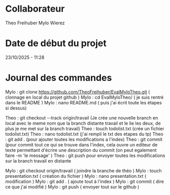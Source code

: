 # Collaborateur
Theo Freihuber
Mylo Wierez

# Date de début du projet
23/10/2025 - 11:28

# Journal des commandes 

Mylo : git clone https://github.com/TheoFreihuber/EvalMyloTheo.git  ( clonnage en local du projet github )
Mylo : cd EvalMyloTheo/ ( je suis rentré dans le README )
Mylo : nano README.md ( puis j'ai écrit toute les étapes si dessus)


Theo : git checkout --track origin/travail (Je crée une nouvelle branch en local avec le meme nom que la branch distante travail et le lie les deux, de plus je me met sur la branch travail)
Theo : touch todolist.txt (crée un fichier todolist.txt)
Theo : nano todolist.txt (j'ai rempli le txt des etapes du tp)
Theo : git add . (pour ajouter toutes les modifications a l'index)
Theo : git commit (pour commit tout ce qui se trouve dans l'index, cela ouvre un editeur de texte permettant d'écrire une description du commit (on peut egalement faire -m 'le message' ) 
Theo : git push pour envoyer toutes les modifications sur la branch travail en distante

Mylo : git checkout origin/travail ( joindre la branche de théo ) 
Mylo : touch presentation.txt ( création du fichier ) 
Mylo : nano presentation.txt ( modification )
Mylo : git add . ( ajoute tout à l'index )
Mylo : git commit ( dire ce que j'ai modifié )
Mylo : git push ( envoyer tout sur le github )
